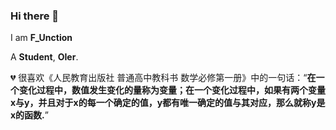 ### Hi there 👋

<!--
**F-Unction/F-Unction** is a ✨ _special_ ✨ repository because its `README.md` (this file) appears on your GitHub profile.

Here are some ideas to get you started:

- 🔭 I’m currently working on ...
- 🌱 I’m currently learning ...
- 👯 I’m looking to collaborate on ...
- 🤔 I’m looking for help with ...
- 💬 Ask me about ...
- 📫 How to reach me: ...
- 😄 Pronouns: ...
- ⚡ Fun fact: ...
-->

I am **F_Unction**

A **Student**, **OIer**.

💔 很喜欢《人民教育出版社 普通高中教科书 数学必修第一册》中的一句话：“**在一个变化过程中，数值发生变化的量称为变量；在一个变化过程中，如果有两个变量x与y，并且对于x的每一个确定的值，y都有唯一确定的值与其对应，那么就称y是x的函数.**”

